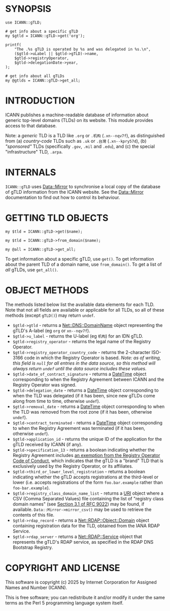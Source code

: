 # SYNOPSIS

    use ICANN::gTLD;

    # get info about a specific gTLD
    my $gtld = ICANN::gTLD->get('org');

    printf(
        "The .%s gTLD is operated by %s and was delegated in %s.\n",
        ($gtld->uLabel || $gtld->gTLD)->name,
        $gtld->registryOperator,
        $gtld->delegationDate->year,
    );

    # get info about all gTLDs
    my @gtlds = ICANN::gTLD->get_all;

# INTRODUCTION

ICANN publishes a machine-readable database of information about generic
top-level domains (TLDs) on its website. This module provides access to that
database.

Note: a _generic_ TLD is a TLD like `.org` or `.机构` (`.xn--nqv7f`), as
distinguished from (a) _country-code_ TLDs such as `.uk` or `.台灣`
(`.xn--kpry57d`), (b) _"sponsored"_ TLDs (specifically `.gov`, `.mil` and
`.edu`), and (c) the special "infrastructure" TLD, `.arpa`.

# INTERNALS

`ICANN::gTLD` uses [Data::Mirror](https://metacpan.org/pod/Data%3A%3AMirror) to synchronise a local copy of the
database of gTLD information from the ICANN website. See the [Data::Mirror](https://metacpan.org/pod/Data%3A%3AMirror)
documentation to find out how to control its behaviour.

# GETTING TLD OBJECTS

    my $tld = ICANN::gTLD->get($name);

    my $tld = ICANN::gTLD->from_domain($name);

    my @all = ICANN::gTLD->get_all;

To get information about a specific gTLD, use `get()`. To get information
about the parent TLD of a domain name, use `from_domain()`. To get a list of
_all_ gTLDs, use `get_all()`.

# OBJECT METHODS

The methods listed below list the available data elements for each TLD. Note
that not all fields are available or applicable for all TLDs, so all of these
methods (except `gTLD()`) may return `undef`.

- `$gtld->gtld` - returns a [Net::DNS::DomainName](https://metacpan.org/pod/Net%3A%3ADNS%3A%3ADomainName) object
representing the gTLD's A-label (eg `org` or `xn--nqv7f`).
- `$gtld->u_label` - returns the U-label (eg `机构`) for an IDN
gTLD.
- `$gtld->registry_operator` - returns the legal name of the Registry
Operator.
- `$gtld->registry_operator_country_code` - returns the 2-character
ISO-3166 code in which the Registry Operator is based. _Note: as of writing,
this field is `null` for all entries in the data source, so this method will
always return `undef` until the data source includes these values._
- `$gtld->date_of_contract_signature` - returns a [DateTime](https://metacpan.org/pod/DateTime) object
corresponding to when the Registry Agreement between ICANN and the Registry
Operator was signed.
- `$gtld->delegation_date` - returns a [DateTime](https://metacpan.org/pod/DateTime) object
corresponding to when the TLD was delegated (if it has been, since new gTLDs
come along from time to time, otherwise `undef`).
- `$gtld->removal_date` - returns a [DateTime](https://metacpan.org/pod/DateTime) object
corresponding to when the TLD was removed from the root zone (if it has been,
otherwise `undef`).
- `$gtld->contract_terminated` - returns a [DateTime](https://metacpan.org/pod/DateTime) object
corresponding to when the Registry Agreement was terminated (if it has been,
otherwise `undef`).
- `$gtld->application_id` - returns the unique ID of the application
for the gTLD received by ICANN (if any).
- `$gtld->specification_13` - returns a boolean indicating whether
the Registry Agreement includes [an exemption from the Registry Operator Code of
Conduct](https://www.icann.org/en/blogs/details/new-gtld-registry-operator-code-of-conduct-12-6-2014-en),
which indicates that the gTLD is a "brand" TLD that is exclusively used by the
Registry Operator, or its affiliates.
- `$gtld->third_or_lower_level_registration` - returns a boolean
indicating whether the gTLD accepts registrations at the third-level or lower
(i.e. accepts registrations of the form `foo.bar.example` rather than
`foo-bar.example`).
- `$gtld->registry_class_domain_name_list` - returns a [URI](https://metacpan.org/pod/URI) object
where a CSV (Comma Separated Values) file containing the list of "registry class
domain names" (see [Section 3.1 of RFC
9022](https://www.rfc-editor.org/rfc/rfc9022.html#section-3.1)) may be found, if
available. `Data::Mirror->mirror_csv()` may be used to retrieve the
contents of this file.
- `$gtld->rdap_record` - returns a [Net::RDAP::Object::Domain](https://metacpan.org/pod/Net%3A%3ARDAP%3A%3AObject%3A%3ADomain)
object containing registration data for the TLD, obtained from the IANA RDAP
Service.
- `$gtld->rdap_server` - returns a [Net::RDAP::Service](https://metacpan.org/pod/Net%3A%3ARDAP%3A%3AService) object
that represents the gTLD's RDAP service, as specified in the RDAP DNS Bootstrap
Registry.

# COPYRIGHT AND LICENSE

This software is copyright (c) 2025 by Internet Corporation for Assigned Names
and Number (ICANN).

This is free software; you can redistribute it and/or modify it under the same
terms as the Perl 5 programming language system itself.
